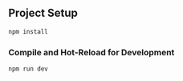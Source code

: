 

## Project Setup

```sh
npm install
```

### Compile and Hot-Reload for Development

```sh
npm run dev
```

